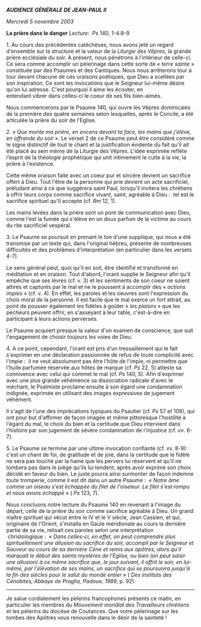 ***AUDIENCE GÉNÉRALE DE JEAN-PAUL II***

*Mercredi 5 novembre 2003*

**La prière dans le danger** *Lecture*:  *Ps* 140, 1-4.8-9

1. Au cours des précédentes catéchèses, nous avons jeté un regard d'ensemble sur la structure et la valeur de la *Liturgie des Vêpres*, la grande prière ecclésiale du soir. A présent, nous pénétrons à l'intérieur de celle-ci. Ce sera comme accomplir un pèlerinage dans cette sorte de « *terre sainte* » constituée par des Psaumes et des Cantiques. Nous nous arrêterons tour à tour devant chacune de ces oraisons poétiques, que Dieu a scellées par son inspiration. Ce sont les invocations que le Seigneur lui-même désire qu'on lui adresse. C'est pourquoi il aime les écouter, en entendant vibrer dans celles-ci le coeur de ses fils bien-aimés.

Nous commencerons par le Psaume 140, qui ouvre les Vêpres dominicales de la première des quatre semaines selon lesquelles, après le Concile, a été articulée la prière du soir de l'Eglise.

2. « *Que monte ma prière, en encens devant ta face, les mains que j'élève, en offrande du soir* ». Le verset 2 de ce Psaume peut être considéré comme le signe distinctif de tout le chant et la justification évidente du fait qu'il ait été placé au sein même de la Liturgie des Vêpres. L'idée exprimée reflète l'esprit de la théologie prophétique qui unit intimement le culte à la vie, la prière à l'existence.

Cette même oraison faite avec un coeur pur et sincère devient un sacrifice offert à Dieu. Tout l'être de la personne qui prie devient un acte sacrificiel, préludant ainsi à ce que suggérera saint Paul, lorsqu'il invitera les chrétiens à offrir leurs corps comme sacrifice vivant, saint, agréable à Dieu :  tel est le sacrifice spirituel qu'Il accepte (cf. *Rm* 12, 1).

Les mains levées dans la prière sont un pont de communication avec Dieu, comme l'est la fumée qui s'élève en un doux parfum de la victime au cours du rite sacrificiel vespéral.

3. Le Psaume se poursuit en prenant le ton d'une supplique, qui nous a été transmise par un texte qui, dans l'original hébreu, présente de nombreuses difficultés et des problèmes d'interprétation (en particulier dans les versets 4-7).

Le sens général peut, quoi qu'il en soit, être identifié et transformé en méditation et en oraison. Tout d'abord, l'orant supplie le Seigneur afin qu'il empêche que ses lèvres (cf. v. 3) et les sentiments de son coeur ne soient attirés et capturés par le mal et ne le poussent à accomplir des « *actions impies* » (cf. v. 4). En effet, les paroles et les oeuvres sont l'expression du choix moral de la personne. Il est facile que le mal exerce un fort attrait, au point de pousser également les fidèles à goûter « *les plaisirs* » que les pécheurs peuvent offrir, en s'asseyant à leur table, c'est-à-dire en participant à leurs actions perverses.

Le Psaume acquiert presque la valeur d'un examen de conscience, que suit l'engagement de choisir toujours les voies de Dieu.

4. A ce point, cependant, l'orant est pris d'un tressaillement qui le fait s'exprimer en une déclaration passionnée de refus de toute complicité avec l'impie :  il ne veut absolument pas être l'hôte de l'impie, ni permettre que l'huile parfumée réservée aux hôtes de marque (cf. *Ps* 22, 5) atteste sa connivence avec celui qui commet le mal (cf. *Ps* 140, 5). Afin d'exprimer avec une plus grande véhémence sa dissociation radicale d'avec le méchant, le Psalmiste proclame ensuite à son égard une condamnation indignée, exprimée en utilisant des images expressives de jugement véhément.

Il s'agit de l'une des imprécations typiques du Psautier (cf. *Ps* 57 et 108), qui ont pour but d'affirmer de façon imagée et même pittoresque l'hostilité à l'égard du mal, le choix du bien et la certitude que Dieu intervient dans l'histoire par son jugement de sévère condamnation de l'injustice (cf. *vv*. 6-7).

5. Le Psaume se termine par une ultime invocation confiante (cf. vv. 8-9):  c'est un chant de foi, de gratitude et de joie, dans la certitude que le fidèle ne sera pas touché par la haine que les pervers lui réservent et qu'il ne tombera pas dans le piège qu'ils lui tendent, après avoir exprimé son choix décidé en faveur du bien. Le juste pourra ainsi surmonter de façon indemne toute tromperie, comme il est dit dans un autre Psaume :  « *Notre âme comme un oiseau s'est échappée du filet de l'oiseleur. Le filet s'est rompu et nous avons échappé* » ( *Ps* 123, 7).

Nous concluons notre lecture du Psaume 140 en revenant à l'image du départ, celle de la prière du soir comme sacrifice agréable à Dieu. Un grand maître spirituel qui vécut entre le IV et le V siècle, Jean Cassien, et qui, originaire de l'Orient, s'installa en Gaule méridionale au cours la dernière partie de sa vie, relisait ces paroles selon une interprétation  christologique :  « *Dans celles-ci, en effet, on peut comprendre plus spirituellement une allusion au sacrifice du soir, accompli par le Seigneur et Sauveur au cours de sa dernière Cène et remis aux apôtres, alors qu'il marquait le début des saints mystères de l'Eglise, ou bien (on peut saisir une allusion) à ce même sacrifice que, le jour suivant, il offrit le soir, en lui-même, par l'élévation de ses mains, un sacrifice qui se poursuivra jusqu'à la fin des siècles pour le salut du monde entier* » ( *Des instituts des Cénobites, Abbaye de Praglia, Padoue, 1989*, p. 92).

***

Je salue cordialement les pèlerins francophones présents ce matin, en particulier les membres du *Mouvement mondial des Travailleurs chrétiens* et les pèlerins du diocèse de Coutances. Que votre pèlerinage sur les tombes des Apôtres vous renouvelle dans le désir de la sainteté !